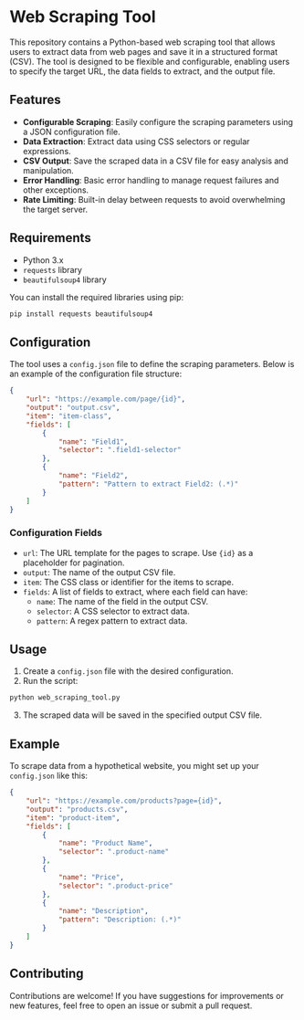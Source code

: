 # Web Scraping Tool

This repository contains a Python-based web scraping tool that allows users to extract data from web pages and save it in a structured format (CSV). The tool is designed to be flexible and configurable, enabling users to specify the target URL, the data fields to extract, and the output file.

## Features

- **Configurable Scraping**: Easily configure the scraping parameters using a JSON configuration file.
- **Data Extraction**: Extract data using CSS selectors or regular expressions.
- **CSV Output**: Save the scraped data in a CSV file for easy analysis and manipulation.
- **Error Handling**: Basic error handling to manage request failures and other exceptions.
- **Rate Limiting**: Built-in delay between requests to avoid overwhelming the target server.

## Requirements

- Python 3.x
- `requests` library
- `beautifulsoup4` library

You can install the required libraries using pip:

```bash
pip install requests beautifulsoup4
```

## Configuration

The tool uses a `config.json` file to define the scraping parameters. Below is an example of the configuration file structure:

```json
{
    "url": "https://example.com/page/{id}",
    "output": "output.csv",
    "item": "item-class",
    "fields": [
        {
            "name": "Field1",
            "selector": ".field1-selector"
        },
        {
            "name": "Field2",
            "pattern": "Pattern to extract Field2: (.*)"
        }
    ]
}
```

### Configuration Fields

- `url`: The URL template for the pages to scrape. Use `{id}` as a placeholder for pagination.
- `output`: The name of the output CSV file.
- `item`: The CSS class or identifier for the items to scrape.
- `fields`: A list of fields to extract, where each field can have:
  - `name`: The name of the field in the output CSV.
  - `selector`: A CSS selector to extract data.
  - `pattern`: A regex pattern to extract data.

## Usage

1. Create a `config.json` file with the desired configuration.
2. Run the script:

```bash
python web_scraping_tool.py
```

3. The scraped data will be saved in the specified output CSV file.

## Example

To scrape data from a hypothetical website, you might set up your `config.json` like this:

```json
{
    "url": "https://example.com/products?page={id}",
    "output": "products.csv",
    "item": "product-item",
    "fields": [
        {
            "name": "Product Name",
            "selector": ".product-name"
        },
        {
            "name": "Price",
            "selector": ".product-price"
        },
        {
            "name": "Description",
            "pattern": "Description: (.*)"
        }
    ]
}
```

## Contributing

Contributions are welcome! If you have suggestions for improvements or new features, feel free to open an issue or submit a pull request.
